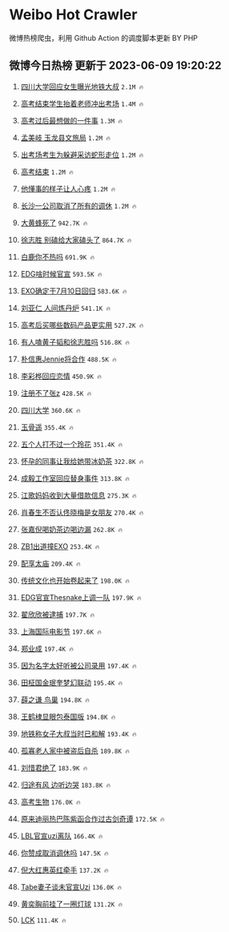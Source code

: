 # Weibo Hot Crawler 



微博热榜爬虫，利用 Github Action 的调度脚本更新 BY PHP 


## 微博今日热榜 更新于 2023-06-09 19:20:22 
1. [四川大学回应女生曝光地铁大叔](https://s.weibo.com/weibo?q=%23%E5%9B%9B%E5%B7%9D%E5%A4%A7%E5%AD%A6%E5%9B%9E%E5%BA%94%E5%A5%B3%E7%94%9F%E6%9B%9D%E5%85%89%E5%9C%B0%E9%93%81%E5%A4%A7%E5%8F%94%23&t=31&band_rank=1&Refer=top) `2.1M 🔥` 

1. [高考结束学生抬着老师冲出考场](https://s.weibo.com/weibo?q=%23%E9%AB%98%E8%80%83%E7%BB%93%E6%9D%9F%E5%AD%A6%E7%94%9F%E6%8A%AC%E7%9D%80%E8%80%81%E5%B8%88%E5%86%B2%E5%87%BA%E8%80%83%E5%9C%BA%23&t=31&band_rank=2&Refer=top) `1.4M 🔥` 

1. [高考过后最想做的一件事](https://s.weibo.com/weibo?q=%23%E9%AB%98%E8%80%83%E8%BF%87%E5%90%8E%E6%9C%80%E6%83%B3%E5%81%9A%E7%9A%84%E4%B8%80%E4%BB%B6%E4%BA%8B%23&t=31&band_rank=3&Refer=top) `1.3M 🔥` 

1. [孟美岐 玉龙县文旅局](https://s.weibo.com/weibo?q=%E5%AD%9F%E7%BE%8E%E5%B2%90%20%E7%8E%89%E9%BE%99%E5%8E%BF%E6%96%87%E6%97%85%E5%B1%80&t=31&band_rank=4&Refer=top) `1.2M 🔥` 

1. [出考场考生为躲避采访蛇形走位](https://s.weibo.com/weibo?q=%23%E5%87%BA%E8%80%83%E5%9C%BA%E8%80%83%E7%94%9F%E4%B8%BA%E8%BA%B2%E9%81%BF%E9%87%87%E8%AE%BF%E8%9B%87%E5%BD%A2%E8%B5%B0%E4%BD%8D%23&t=31&band_rank=5&Refer=top) `1.2M 🔥` 

1. [高考结束](https://s.weibo.com/weibo?q=%E9%AB%98%E8%80%83%E7%BB%93%E6%9D%9F&t=31&band_rank=6&Refer=top) `1.2M 🔥` 

1. [他懂事的样子让人心疼](https://s.weibo.com/weibo?q=%23%E4%BB%96%E6%87%82%E4%BA%8B%E7%9A%84%E6%A0%B7%E5%AD%90%E8%AE%A9%E4%BA%BA%E5%BF%83%E7%96%BC%23&t=31&band_rank=7&Refer=top) `1.2M 🔥` 

1. [长沙一公司取消了所有的调休](https://s.weibo.com/weibo?q=%23%E9%95%BF%E6%B2%99%E4%B8%80%E5%85%AC%E5%8F%B8%E5%8F%96%E6%B6%88%E4%BA%86%E6%89%80%E6%9C%89%E7%9A%84%E8%B0%83%E4%BC%91%23&t=31&band_rank=8&Refer=top) `1.2M 🔥` 

1. [大黄蜂死了](https://s.weibo.com/weibo?q=%23%E5%A4%A7%E9%BB%84%E8%9C%82%E6%AD%BB%E4%BA%86%23&t=31&band_rank=9&Refer=top) `942.7K 🔥` 

1. [徐志胜 别磕给大家磕头了](https://s.weibo.com/weibo?q=%E5%BE%90%E5%BF%97%E8%83%9C%20%E5%88%AB%E7%A3%95%E7%BB%99%E5%A4%A7%E5%AE%B6%E7%A3%95%E5%A4%B4%E4%BA%86&t=31&band_rank=10&Refer=top) `864.7K 🔥` 

1. [白鹿你不热吗](https://s.weibo.com/weibo?q=%23%E7%99%BD%E9%B9%BF%E4%BD%A0%E4%B8%8D%E7%83%AD%E5%90%97%23&t=31&band_rank=11&Refer=top) `691.9K 🔥` 

1. [EDG啥时候官宣](https://s.weibo.com/weibo?q=%23EDG%E5%95%A5%E6%97%B6%E5%80%99%E5%AE%98%E5%AE%A3%23&t=31&band_rank=12&Refer=top) `593.5K 🔥` 

1. [EXO确定于7月10日回归](https://s.weibo.com/weibo?q=%23EXO%E7%A1%AE%E5%AE%9A%E4%BA%8E7%E6%9C%8810%E6%97%A5%E5%9B%9E%E5%BD%92%23&t=31&band_rank=13&Refer=top) `583.6K 🔥` 

1. [刘亚仁 人间炼丹炉](https://s.weibo.com/weibo?q=%E5%88%98%E4%BA%9A%E4%BB%81%20%E4%BA%BA%E9%97%B4%E7%82%BC%E4%B8%B9%E7%82%89&t=31&band_rank=14&Refer=top) `541.1K 🔥` 

1. [高考后买哪些数码产品更实用](https://s.weibo.com/weibo?q=%23%E9%AB%98%E8%80%83%E5%90%8E%E4%B9%B0%E5%93%AA%E4%BA%9B%E6%95%B0%E7%A0%81%E4%BA%A7%E5%93%81%E6%9B%B4%E5%AE%9E%E7%94%A8%23&t=31&band_rank=15&Refer=top) `527.2K 🔥` 

1. [有人嗑黄子韬和徐志胜吗](https://s.weibo.com/weibo?q=%E6%9C%89%E4%BA%BA%E5%97%91%E9%BB%84%E5%AD%90%E9%9F%AC%E5%92%8C%E5%BE%90%E5%BF%97%E8%83%9C%E5%90%97&t=31&band_rank=16&Refer=top) `516.8K 🔥` 

1. [朴信惠Jennie将合作](https://s.weibo.com/weibo?q=%23%E6%9C%B4%E4%BF%A1%E6%83%A0Jennie%E5%B0%86%E5%90%88%E4%BD%9C%23&t=31&band_rank=17&Refer=top) `488.5K 🔥` 

1. [李彩桦回应恋情](https://s.weibo.com/weibo?q=%E6%9D%8E%E5%BD%A9%E6%A1%A6%E5%9B%9E%E5%BA%94%E6%81%8B%E6%83%85&t=31&band_rank=18&Refer=top) `450.9K 🔥` 

1. [注册不了张z](https://s.weibo.com/weibo?q=%23%E6%B3%A8%E5%86%8C%E4%B8%8D%E4%BA%86%E5%BC%A0z%23&t=31&band_rank=19&Refer=top) `428.5K 🔥` 

1. [四川大学](https://s.weibo.com/weibo?q=%E5%9B%9B%E5%B7%9D%E5%A4%A7%E5%AD%A6&t=31&band_rank=20&Refer=top) `360.6K 🔥` 

1. [玉骨遥](https://s.weibo.com/weibo?q=%E7%8E%89%E9%AA%A8%E9%81%A5&t=31&band_rank=21&Refer=top) `355.4K 🔥` 

1. [五个人打不过一个玲花](https://s.weibo.com/weibo?q=%23%E4%BA%94%E4%B8%AA%E4%BA%BA%E6%89%93%E4%B8%8D%E8%BF%87%E4%B8%80%E4%B8%AA%E7%8E%B2%E8%8A%B1%23&t=31&band_rank=22&Refer=top) `351.4K 🔥` 

1. [怀孕的同事让我给她带冰奶茶](https://s.weibo.com/weibo?q=%23%E6%80%80%E5%AD%95%E7%9A%84%E5%90%8C%E4%BA%8B%E8%AE%A9%E6%88%91%E7%BB%99%E5%A5%B9%E5%B8%A6%E5%86%B0%E5%A5%B6%E8%8C%B6%23&t=31&band_rank=23&Refer=top) `322.8K 🔥` 

1. [成毅工作室回应替身事件](https://s.weibo.com/weibo?q=%23%E6%88%90%E6%AF%85%E5%B7%A5%E4%BD%9C%E5%AE%A4%E5%9B%9E%E5%BA%94%E6%9B%BF%E8%BA%AB%E4%BA%8B%E4%BB%B6%23&t=31&band_rank=24&Refer=top) `313.8K 🔥` 

1. [江歌妈妈收到大量借款信息](https://s.weibo.com/weibo?q=%23%E6%B1%9F%E6%AD%8C%E5%A6%88%E5%A6%88%E6%94%B6%E5%88%B0%E5%A4%A7%E9%87%8F%E5%80%9F%E6%AC%BE%E4%BF%A1%E6%81%AF%23&t=31&band_rank=25&Refer=top) `275.3K 🔥` 

1. [肖春生不否认佟晓梅是女朋友](https://s.weibo.com/weibo?q=%23%E8%82%96%E6%98%A5%E7%94%9F%E4%B8%8D%E5%90%A6%E8%AE%A4%E4%BD%9F%E6%99%93%E6%A2%85%E6%98%AF%E5%A5%B3%E6%9C%8B%E5%8F%8B%23&t=31&band_rank=26&Refer=top) `270.4K 🔥` 

1. [张嘉倪喝奶茶边喝边漏](https://s.weibo.com/weibo?q=%23%E5%BC%A0%E5%98%89%E5%80%AA%E5%96%9D%E5%A5%B6%E8%8C%B6%E8%BE%B9%E5%96%9D%E8%BE%B9%E6%BC%8F%23&t=31&band_rank=27&Refer=top) `262.8K 🔥` 

1. [ZB1出道撞EXO](https://s.weibo.com/weibo?q=%23ZB1%E5%87%BA%E9%81%93%E6%92%9EEXO%23&t=31&band_rank=28&Refer=top) `253.4K 🔥` 

1. [配享太庙](https://s.weibo.com/weibo?q=%E9%85%8D%E4%BA%AB%E5%A4%AA%E5%BA%99&t=31&band_rank=29&Refer=top) `209.4K 🔥` 

1. [传统文化也开始卷起来了](https://s.weibo.com/weibo?q=%23%E4%BC%A0%E7%BB%9F%E6%96%87%E5%8C%96%E4%B9%9F%E5%BC%80%E5%A7%8B%E5%8D%B7%E8%B5%B7%E6%9D%A5%E4%BA%86%23&t=31&band_rank=30&Refer=top) `198.0K 🔥` 

1. [EDG官宣Thesnake上调一队](https://s.weibo.com/weibo?q=%23EDG%E5%AE%98%E5%AE%A3Thesnake%E4%B8%8A%E8%B0%83%E4%B8%80%E9%98%9F%23&t=31&band_rank=31&Refer=top) `197.9K 🔥` 

1. [翟欣欣被逮捕](https://s.weibo.com/weibo?q=%23%E7%BF%9F%E6%AC%A3%E6%AC%A3%E8%A2%AB%E9%80%AE%E6%8D%95%23&t=31&band_rank=32&Refer=top) `197.7K 🔥` 

1. [上海国际电影节](https://s.weibo.com/weibo?q=%E4%B8%8A%E6%B5%B7%E5%9B%BD%E9%99%85%E7%94%B5%E5%BD%B1%E8%8A%82&t=31&band_rank=33&Refer=top) `197.6K 🔥` 

1. [郑业成](https://s.weibo.com/weibo?q=%E9%83%91%E4%B8%9A%E6%88%90&t=31&band_rank=34&Refer=top) `197.4K 🔥` 

1. [因为名字太好听被公司录用](https://s.weibo.com/weibo?q=%23%E5%9B%A0%E4%B8%BA%E5%90%8D%E5%AD%97%E5%A4%AA%E5%A5%BD%E5%90%AC%E8%A2%AB%E5%85%AC%E5%8F%B8%E5%BD%95%E7%94%A8%23&t=31&band_rank=35&Refer=top) `197.4K 🔥` 

1. [田柾国金珉奎梦幻联动](https://s.weibo.com/weibo?q=%E7%94%B0%E6%9F%BE%E5%9B%BD%E9%87%91%E7%8F%89%E5%A5%8E%E6%A2%A6%E5%B9%BB%E8%81%94%E5%8A%A8&t=31&band_rank=36&Refer=top) `195.4K 🔥` 

1. [薛之谦 鸟巢](https://s.weibo.com/weibo?q=%E8%96%9B%E4%B9%8B%E8%B0%A6%20%E9%B8%9F%E5%B7%A2&t=31&band_rank=37&Refer=top) `194.8K 🔥` 

1. [王鹤棣显眼包泰国版](https://s.weibo.com/weibo?q=%23%E7%8E%8B%E9%B9%A4%E6%A3%A3%E6%98%BE%E7%9C%BC%E5%8C%85%E6%B3%B0%E5%9B%BD%E7%89%88%23&t=31&band_rank=38&Refer=top) `194.8K 🔥` 

1. [地铁称女子大叔当时已和解](https://s.weibo.com/weibo?q=%23%E5%9C%B0%E9%93%81%E7%A7%B0%E5%A5%B3%E5%AD%90%E5%A4%A7%E5%8F%94%E5%BD%93%E6%97%B6%E5%B7%B2%E5%92%8C%E8%A7%A3%23&t=31&band_rank=39&Refer=top) `193.4K 🔥` 

1. [孤寡老人家中被盗后自杀](https://s.weibo.com/weibo?q=%23%E5%AD%A4%E5%AF%A1%E8%80%81%E4%BA%BA%E5%AE%B6%E4%B8%AD%E8%A2%AB%E7%9B%97%E5%90%8E%E8%87%AA%E6%9D%80%23&t=31&band_rank=40&Refer=top) `189.8K 🔥` 

1. [刘惜君绝了](https://s.weibo.com/weibo?q=%E5%88%98%E6%83%9C%E5%90%9B%E7%BB%9D%E4%BA%86&t=31&band_rank=41&Refer=top) `183.9K 🔥` 

1. [归途有风 边听边哭](https://s.weibo.com/weibo?q=%E5%BD%92%E9%80%94%E6%9C%89%E9%A3%8E%20%E8%BE%B9%E5%90%AC%E8%BE%B9%E5%93%AD&t=31&band_rank=42&Refer=top) `183.8K 🔥` 

1. [高考生物](https://s.weibo.com/weibo?q=%E9%AB%98%E8%80%83%E7%94%9F%E7%89%A9&t=31&band_rank=43&Refer=top) `176.0K 🔥` 

1. [原来迪丽热巴陈紫函合作过古剑奇谭](https://s.weibo.com/weibo?q=%23%E5%8E%9F%E6%9D%A5%E8%BF%AA%E4%B8%BD%E7%83%AD%E5%B7%B4%E9%99%88%E7%B4%AB%E5%87%BD%E5%90%88%E4%BD%9C%E8%BF%87%E5%8F%A4%E5%89%91%E5%A5%87%E8%B0%AD%23&t=31&band_rank=44&Refer=top) `172.5K 🔥` 

1. [LBL官宣uzi离队](https://s.weibo.com/weibo?q=%23LBL%E5%AE%98%E5%AE%A3uzi%E7%A6%BB%E9%98%9F%23&t=31&band_rank=45&Refer=top) `166.4K 🔥` 

1. [你赞成取消调休吗](https://s.weibo.com/weibo?q=%23%E4%BD%A0%E8%B5%9E%E6%88%90%E5%8F%96%E6%B6%88%E8%B0%83%E4%BC%91%E5%90%97%23&t=31&band_rank=46&Refer=top) `147.5K 🔥` 

1. [倪大红惠英红牵手](https://s.weibo.com/weibo?q=%E5%80%AA%E5%A4%A7%E7%BA%A2%E6%83%A0%E8%8B%B1%E7%BA%A2%E7%89%B5%E6%89%8B&t=31&band_rank=47&Refer=top) `137.2K 🔥` 

1. [Tabe妻子谈未官宣Uzi](https://s.weibo.com/weibo?q=%23Tabe%E5%A6%BB%E5%AD%90%E8%B0%88%E6%9C%AA%E5%AE%98%E5%AE%A3Uzi%23&t=31&band_rank=48&Refer=top) `136.0K 🔥` 

1. [黄奕胸前挂了一圈灯球](https://s.weibo.com/weibo?q=%23%E9%BB%84%E5%A5%95%E8%83%B8%E5%89%8D%E6%8C%82%E4%BA%86%E4%B8%80%E5%9C%88%E7%81%AF%E7%90%83%23&t=31&band_rank=49&Refer=top) `131.2K 🔥` 

1. [LCK](https://s.weibo.com/weibo?q=LCK&t=31&band_rank=50&Refer=top) `111.4K 🔥` 

